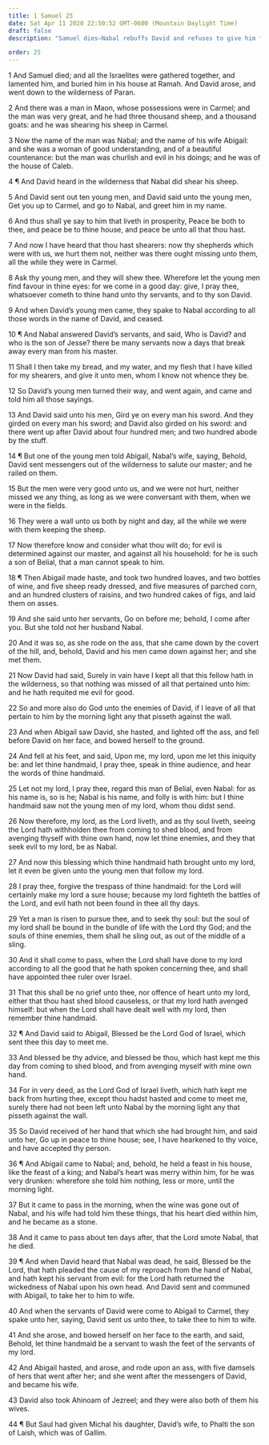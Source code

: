 ```yaml
---
title: 1 Samuel 25
date: Sat Apr 11 2020 22:50:52 GMT-0600 (Mountain Daylight Time)
draft: false
description: "Samuel dies—Nabal rebuffs David and refuses to give him food—Abigail intercedes, saves Nabal, and gives David a present—David is pacified, Nabal dies, and David marries Abigail."

order: 25
---
```

    
1 And Samuel died; and all the Israelites were gathered together, and lamented him, and buried him in his house at Ramah. And David arose, and went down to the wilderness of Paran.

2 And there was a man in Maon, whose possessions were in Carmel; and the man was very great, and he had three thousand sheep, and a thousand goats: and he was shearing his sheep in Carmel.

3 Now the name of the man was Nabal; and the name of his wife Abigail: and she was a woman of good understanding, and of a beautiful countenance: but the man was churlish and evil in his doings; and he was of the house of Caleb.

4 ¶ And David heard in the wilderness that Nabal did shear his sheep.

5 And David sent out ten young men, and David said unto the young men, Get you up to Carmel, and go to Nabal, and greet him in my name.

6 And thus shall ye say to him that liveth in prosperity, Peace be both to thee, and peace be to thine house, and peace be unto all that thou hast.

7 And now I have heard that thou hast shearers: now thy shepherds which were with us, we hurt them not, neither was there ought missing unto them, all the while they were in Carmel.

8 Ask thy young men, and they will shew thee. Wherefore let the young men find favour in thine eyes: for we come in a good day: give, I pray thee, whatsoever cometh to thine hand unto thy servants, and to thy son David.

9 And when David’s young men came, they spake to Nabal according to all those words in the name of David, and ceased.

10 ¶ And Nabal answered David’s servants, and said, Who is David? and who is the son of Jesse? there be many servants now a days that break away every man from his master.

11 Shall I then take my bread, and my water, and my flesh that I have killed for my shearers, and give it unto men, whom I know not whence they be.

12 So David’s young men turned their way, and went again, and came and told him all those sayings.

13 And David said unto his men, Gird ye on every man his sword. And they girded on every man his sword; and David also girded on his sword: and there went up after David about four hundred men; and two hundred abode by the stuff.

14 ¶ But one of the young men told Abigail, Nabal’s wife, saying, Behold, David sent messengers out of the wilderness to salute our master; and he railed on them.

15 But the men were very good unto us, and we were not hurt, neither missed we any thing, as long as we were conversant with them, when we were in the fields.

16 They were a wall unto us both by night and day, all the while we were with them keeping the sheep.

17 Now therefore know and consider what thou wilt do; for evil is determined against our master, and against all his household: for he is such a son of Belial, that a man cannot speak to him.

18 ¶ Then Abigail made haste, and took two hundred loaves, and two bottles of wine, and five sheep ready dressed, and five measures of parched corn, and an hundred clusters of raisins, and two hundred cakes of figs, and laid them on asses.

19 And she said unto her servants, Go on before me; behold, I come after you. But she told not her husband Nabal.

20 And it was so, as she rode on the ass, that she came down by the covert of the hill, and, behold, David and his men came down against her; and she met them.

21 Now David had said, Surely in vain have I kept all that this fellow hath in the wilderness, so that nothing was missed of all that pertained unto him: and he hath requited me evil for good.

22 So and more also do God unto the enemies of David, if I leave of all that pertain to him by the morning light any that pisseth against the wall.

23 And when Abigail saw David, she hasted, and lighted off the ass, and fell before David on her face, and bowed herself to the ground.

24 And fell at his feet, and said, Upon me, my lord, upon me let this iniquity be: and let thine handmaid, I pray thee, speak in thine audience, and hear the words of thine handmaid.

25 Let not my lord, I pray thee, regard this man of Belial, even Nabal: for as his name is, so is he; Nabal is his name, and folly is with him: but I thine handmaid saw not the young men of my lord, whom thou didst send.

26 Now therefore, my lord, as the Lord liveth, and as thy soul liveth, seeing the Lord hath withholden thee from coming to shed blood, and from avenging thyself with thine own hand, now let thine enemies, and they that seek evil to my lord, be as Nabal.

27 And now this blessing which thine handmaid hath brought unto my lord, let it even be given unto the young men that follow my lord.

28 I pray thee, forgive the trespass of thine handmaid: for the Lord will certainly make my lord a sure house; because my lord fighteth the battles of the Lord, and evil hath not been found in thee all thy days.

29 Yet a man is risen to pursue thee, and to seek thy soul: but the soul of my lord shall be bound in the bundle of life with the Lord thy God; and the souls of thine enemies, them shall he sling out, as out of the middle of a sling.

30 And it shall come to pass, when the Lord shall have done to my lord according to all the good that he hath spoken concerning thee, and shall have appointed thee ruler over Israel.

31 That this shall be no grief unto thee, nor offence of heart unto my lord, either that thou hast shed blood causeless, or that my lord hath avenged himself: but when the Lord shall have dealt well with my lord, then remember thine handmaid.

32 ¶ And David said to Abigail, Blessed be the Lord God of Israel, which sent thee this day to meet me.

33 And blessed be thy advice, and blessed be thou, which hast kept me this day from coming to shed blood, and from avenging myself with mine own hand.

34 For in very deed, as the Lord God of Israel liveth, which hath kept me back from hurting thee, except thou hadst hasted and come to meet me, surely there had not been left unto Nabal by the morning light any that pisseth against the wall.

35 So David received of her hand that which she had brought him, and said unto her, Go up in peace to thine house; see, I have hearkened to thy voice, and have accepted thy person.

36 ¶ And Abigail came to Nabal; and, behold, he held a feast in his house, like the feast of a king; and Nabal’s heart was merry within him, for he was very drunken: wherefore she told him nothing, less or more, until the morning light.

37 But it came to pass in the morning, when the wine was gone out of Nabal, and his wife had told him these things, that his heart died within him, and he became as a stone.

38 And it came to pass about ten days after, that the Lord smote Nabal, that he died.

39 ¶ And when David heard that Nabal was dead, he said, Blessed be the Lord, that hath pleaded the cause of my reproach from the hand of Nabal, and hath kept his servant from evil: for the Lord hath returned the wickedness of Nabal upon his own head. And David sent and communed with Abigail, to take her to him to wife.

40 And when the servants of David were come to Abigail to Carmel, they spake unto her, saying, David sent us unto thee, to take thee to him to wife.

41 And she arose, and bowed herself on her face to the earth, and said, Behold, let thine handmaid be a servant to wash the feet of the servants of my lord.

42 And Abigail hasted, and arose, and rode upon an ass, with five damsels of hers that went after her; and she went after the messengers of David, and became his wife.

43 David also took Ahinoam of Jezreel; and they were also both of them his wives.

44 ¶ But Saul had given Michal his daughter, David’s wife, to Phalti the son of Laish, which was of Gallim.
